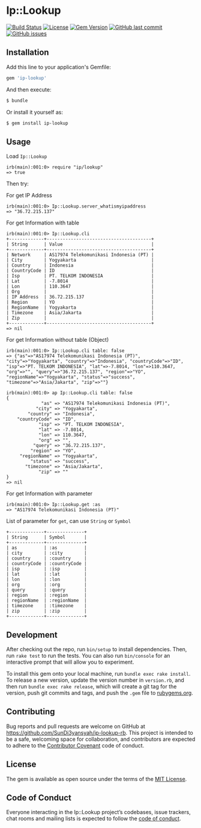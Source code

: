 # Ip::Lookup

[![Build Status](https://travis-ci.com/SunDi3yansyah/ip-lookup-rb.svg)](https://travis-ci.com/SunDi3yansyah/ip-lookup-rb)
[![License](https://img.shields.io/github/license/SunDi3yansyah/ip-lookup-rb.svg)](LICENSE)
[![Gem Version](https://badge.fury.io/rb/ip-lookup.svg)](https://badge.fury.io/rb/ip-lookup)
[![GitHub last commit](https://img.shields.io/github/last-commit/SunDi3yansyah/ip-lookup-rb.svg)](https://github.com/SunDi3yansyah/ip-lookup-rb/commits/master)
[![GitHub issues](https://img.shields.io/github/issues/SunDi3yansyah/ip-lookup-rb.svg)](https://github.com/SunDi3yansyah/ip-lookup-rb/issues)


## Installation

Add this line to your application's Gemfile:

```ruby
gem 'ip-lookup'
```

And then execute:

```bash
$ bundle
```

Or install it yourself as:

```bash
$ gem install ip-lookup
```

## Usage

Load `Ip::Lookup`
```
irb(main):001:0> require "ip/lookup"
=> true
```

Then try:

For get IP Address
```
irb(main):001:0> Ip::Lookup.server_whatismyipaddress
=> "36.72.215.137"
```

For get Information with table
```
irb(main):001:0> Ip::Lookup.cli
+-------------+---------------------------------------+
| String      | Value                                 |
+-------------+---------------------------------------+
| Network     | AS17974 Telekomunikasi Indonesia (PT) |
| City        | Yogyakarta                            |
| Country     | Indonesia                             |
| CountryCode | ID                                    |
| Isp         | PT. TELKOM INDONESIA                  |
| Lat         | -7.8014                               |
| Lon         | 110.3647                              |
| Org         |                                       |
| IP Address  | 36.72.215.137                         |
| Region      | YO                                    |
| RegionName  | Yogyakarta                            |
| Timezone    | Asia/Jakarta                          |
| Zip         |                                       |
+-------------+---------------------------------------+
=> nil
```

For get Information without table (Object)
```
irb(main):001:0> Ip::Lookup.cli table: false
=> {"as"=>"AS17974 Telekomunikasi Indonesia (PT)", "city"=>"Yogyakarta", "country"=>"Indonesia", "countryCode"=>"ID", "isp"=>"PT. TELKOM INDONESIA", "lat"=>-7.8014, "lon"=>110.3647, "org"=>"", "query"=>"36.72.215.137", "region"=>"YO", "regionName"=>"Yogyakarta", "status"=>"success", "timezone"=>"Asia/Jakarta", "zip"=>""}
```

```
irb(main):001:0> ap Ip::Lookup.cli table: false
{
             "as" => "AS17974 Telekomunikasi Indonesia (PT)",
           "city" => "Yogyakarta",
        "country" => "Indonesia",
    "countryCode" => "ID",
            "isp" => "PT. TELKOM INDONESIA",
            "lat" => -7.8014,
            "lon" => 110.3647,
            "org" => "",
          "query" => "36.72.215.137",
         "region" => "YO",
     "regionName" => "Yogyakarta",
         "status" => "success",
       "timezone" => "Asia/Jakarta",
            "zip" => ""
}
=> nil
```

For get Information with parameter
```
irb(main):001:0> Ip::Lookup.get :as
=> "AS17974 Telekomunikasi Indonesia (PT)"
```

List of parameter for `get`, can use `String` or `Symbol`
```
+-------------+--------------+
| String      | Symbol       |
+-------------+--------------+
| as          | :as          |
| city        | :city        |
| country     | :country     |
| countryCode | :countryCode |
| isp         | :isp         |
| lat         | :lat         |
| lon         | :lon         |
| org         | :org         |
| query       | :query       |
| region      | :region      |
| regionName  | :regionName  |
| timezone    | :timezone    |
| zip         | :zip         |
+-------------+--------------+
```

## Development

After checking out the repo, run `bin/setup` to install dependencies. Then, run `rake test` to run the tests. You can also run `bin/console` for an interactive prompt that will allow you to experiment.

To install this gem onto your local machine, run `bundle exec rake install`. To release a new version, update the version number in `version.rb`, and then run `bundle exec rake release`, which will create a git tag for the version, push git commits and tags, and push the `.gem` file to [rubygems.org](https://rubygems.org).

## Contributing

Bug reports and pull requests are welcome on GitHub at https://github.com/SunDi3yansyah/ip-lookup-rb. This project is intended to be a safe, welcoming space for collaboration, and contributors are expected to adhere to the [Contributor Covenant](http://contributor-covenant.org) code of conduct.

## License

The gem is available as open source under the terms of the [MIT License](LICENSE).

## Code of Conduct

Everyone interacting in the Ip::Lookup project’s codebases, issue trackers, chat rooms and mailing lists is expected to follow the [code of conduct](https://github.com/SunDi3yansyah/ip-lookup-rb/blob/master/CODE_OF_CONDUCT.md).
